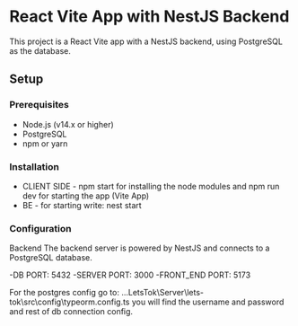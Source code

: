 # React Vite App with NestJS Backend

This project is a React Vite app with a NestJS backend, using PostgreSQL as the database.

## Setup

### Prerequisites

- Node.js (v14.x or higher)
- PostgreSQL
- npm or yarn

### Installation

- CLIENT SIDE - npm start for installing the node modules and npm run dev for starting the app (Vite App)
- BE - for starting write: nest start 

### Configuration

Backend
The backend server is powered by NestJS and connects to a PostgreSQL database.

-DB PORT: 5432
-SERVER PORT: 3000
-FRONT_END PORT: 5173

For the postgres config go to: ...LetsTok\Server\lets-tok\src\config\typeorm.config.ts
you will find the username and password and rest of db connection config.

